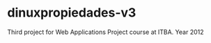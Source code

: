 dinuxpropiedades-v3
===================

Third project for Web Applications Project course at ITBA. Year 2012

